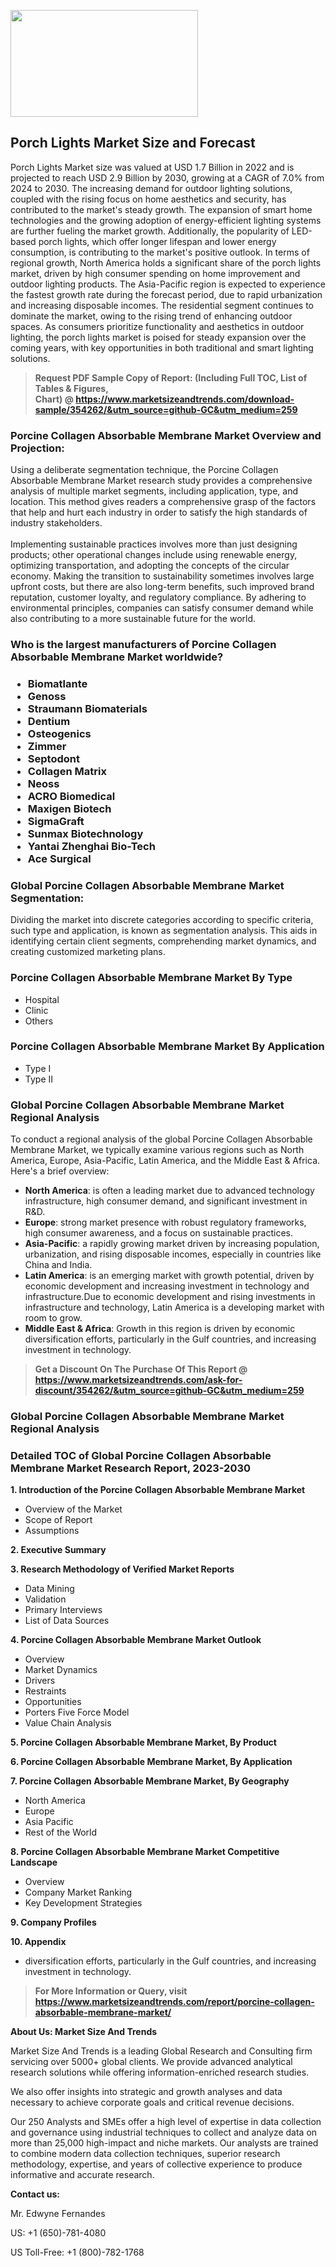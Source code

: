 <p><img class="alignnone size-medium wp-image-20088" src="https://ffe5etoiles.com/wp-content/uploads/2024/12/MST1-300x171.png" alt="" width="300" height="171" /></p><h2>Porch Lights Market Size and Forecast</h2><p>Porch Lights Market size was valued at USD 1.7 Billion in 2022 and is projected to reach USD 2.9 Billion by 2030, growing at a CAGR of 7.0% from 2024 to 2030. The increasing demand for outdoor lighting solutions, coupled with the rising focus on home aesthetics and security, has contributed to the market's steady growth. The expansion of smart home technologies and the growing adoption of energy-efficient lighting systems are further fueling the market growth. Additionally, the popularity of LED-based porch lights, which offer longer lifespan and lower energy consumption, is contributing to the market's positive outlook. In terms of regional growth, North America holds a significant share of the porch lights market, driven by high consumer spending on home improvement and outdoor lighting products. The Asia-Pacific region is expected to experience the fastest growth rate during the forecast period, due to rapid urbanization and increasing disposable incomes. The residential segment continues to dominate the market, owing to the rising trend of enhancing outdoor spaces. As consumers prioritize functionality and aesthetics in outdoor lighting, the porch lights market is poised for steady expansion over the coming years, with key opportunities in both traditional and smart lighting solutions.</p><blockquote id="" class=""><strong>Request PDF Sample Copy of Report: (Including Full TOC, List of Tables &amp; Figures, Chart)&nbsp;@&nbsp;<strong><a href="https://www.marketsizeandtrends.com/download-sample/354262/&utm_source=github-GC&utm_medium=259" target="_blank">https://www.marketsizeandtrends.com/download-sample/354262/&utm_source=github-GC&utm_medium=259</a></strong></strong></blockquote><h3 id="" class="">Porcine Collagen Absorbable Membrane Market&nbsp;Overview and Projection:</h3><p id="" class="">Using a deliberate segmentation technique, the Porcine Collagen Absorbable Membrane Market research study provides a comprehensive analysis of multiple market segments, including application, type, and location. This method gives readers a comprehensive grasp of the factors that help and hurt each industry in order to satisfy the high standards of industry stakeholders. <br /> <br />Implementing sustainable practices involves more than just designing products; other operational changes include using renewable energy, optimizing transportation, and adopting the concepts of the circular economy. Making the transition to sustainability sometimes involves large upfront costs, but there are also long-term benefits, such improved brand reputation, customer loyalty, and regulatory compliance. By adhering to environmental principles, companies can satisfy consumer demand while also contributing to a more sustainable future for the world.</p><h3 id="" class="">Who is the largest manufacturers of&nbsp;Porcine Collagen Absorbable Membrane Market worldwide?</h3><h3 class=""><p><ul><li>Biomatlante </li><li> Genoss </li><li> Straumann Biomaterials </li><li> Dentium </li><li> Osteogenics </li><li> Zimmer </li><li> Septodont </li><li> Collagen Matrix </li><li> Neoss </li><li> ACRO Biomedical </li><li> Maxigen Biotech </li><li> SigmaGraft </li><li> Sunmax Biotechnology </li><li> Yantai Zhenghai Bio-Tech </li><li> Ace Surgical</li></ul></p></h3><h3 id="" class="">Global&nbsp;Porcine Collagen Absorbable Membrane Market Segmentation:</h3><p id="" class="">Dividing the market into discrete categories according to specific criteria, such type and application, is known as segmentation analysis. This aids in identifying certain client segments, comprehending market dynamics, and creating customized marketing plans.</p><h3 id="" class="">Porcine Collagen Absorbable Membrane Market&nbsp;By Type</h3><p><p><ul><li>Hospital</li><li> Clinic</li><li> Others</p></li></ul></p></p><h3 id="" class="">Porcine Collagen Absorbable Membrane Market&nbsp;By Application</h3><p class=""><p><ul><li>Type I</li><li> Type II</li></ul></p></p><h3 id="" class="">Global Porcine Collagen Absorbable Membrane Market Regional Analysis</h3><p id="" class="">To conduct a regional analysis of the global Porcine Collagen Absorbable Membrane Market, we typically examine various regions such as North America, Europe, Asia-Pacific, Latin America, and the Middle East &amp; Africa. Here's a brief overview:</p><ul><li><strong>North America</strong>: is often a leading market due to advanced technology infrastructure, high consumer demand, and significant investment in R&amp;D.</li><li><strong>Europe</strong>: strong market presence with robust regulatory frameworks, high consumer awareness, and a focus on sustainable practices.</li><li><strong>Asia-Pacific</strong>: a rapidly growing market driven by increasing population, urbanization, and rising disposable incomes, especially in countries like China and India.</li><li><strong>Latin America</strong>: is an emerging market with growth potential, driven by economic development and increasing investment in technology and infrastructure.Due to economic development and rising investments in infrastructure and technology, Latin America is a developing market with room to grow.</li><li><strong>Middle East &amp; Africa</strong>: Growth in this region is driven by economic diversification efforts, particularly in the Gulf countries, and increasing investment in technology.</li></ul><blockquote id="" class=""><strong>Get a Discount On The Purchase Of This Report @ <strong><a href="https://www.marketsizeandtrends.com/ask-for-discount/354262/&utm_source=github-GC&utm_medium=259" target="_blank">https://www.marketsizeandtrends.com/ask-for-discount/354262/&utm_source=github-GC&utm_medium=259</a></strong></strong></blockquote><h3 id="" class="">Global Porcine Collagen Absorbable Membrane Market Regional Analysis</h3><h3 id="" class="">Detailed TOC of Global Porcine Collagen Absorbable Membrane Market Research Report, 2023-2030</h3><p id="" class=""><strong>1. Introduction of the Porcine Collagen Absorbable Membrane Market</strong></p><ul><li>Overview of the Market</li><li>Scope of Report</li><li>Assumptions</li></ul><p id="" class=""><strong>2. Executive Summary</strong></p><p id="" class=""><strong>3. Research Methodology of Verified Market Reports</strong></p><ul><li>Data Mining</li><li>Validation</li><li>Primary Interviews</li><li>List of Data Sources</li></ul><p id="" class=""><strong>4. Porcine Collagen Absorbable Membrane Market Outlook</strong></p><ul><li>Overview</li><li>Market Dynamics</li><li>Drivers</li><li>Restraints</li><li>Opportunities</li><li>Porters Five Force Model</li><li>Value Chain Analysis</li></ul><p id="" class=""><strong>5. Porcine Collagen Absorbable Membrane Market, By Product</strong></p><p id="" class=""><strong>6. Porcine Collagen Absorbable Membrane Market, By Application</strong></p><p id="" class=""><strong>7. Porcine Collagen Absorbable Membrane Market, By Geography</strong></p><ul><li>North America</li><li>Europe</li><li>Asia Pacific</li><li>Rest of the World</li></ul><p id="" class=""><strong>8. Porcine Collagen Absorbable Membrane Market Competitive Landscape</strong></p><ul><li>Overview</li><li>Company Market Ranking</li><li>Key Development Strategies</li></ul><p id="" class=""><strong>9. Company Profiles</strong></p><p id="" class=""><strong>10. Appendix</strong></p><ul><li>diversification efforts, particularly in the Gulf countries, and increasing investment in technology.</li></ul><blockquote id="" class=""><strong>For More Information or Query, visit <strong><strong><a href="https://www.marketsizeandtrends.com/report/porcine-collagen-absorbable-membrane-market/" target="_blank">https://www.marketsizeandtrends.com/report/porcine-collagen-absorbable-membrane-market/</a></strong></strong></strong></blockquote><p id="" class=""><strong>About Us: Market Size And Trends</strong></p><p id="" class="">Market Size And Trends is a leading Global Research and Consulting firm servicing over 5000+ global clients. We provide advanced analytical research solutions while offering information-enriched research studies.</p><p id="" class="">We also offer insights into strategic and growth analyses and data necessary to achieve corporate goals and critical revenue decisions.</p><p id="" class="">Our 250 Analysts and SMEs offer a high level of expertise in data collection and governance using industrial techniques to collect and analyze data on more than 25,000 high-impact and niche markets. Our analysts are trained to combine modern data collection techniques, superior research methodology, expertise, and years of collective experience to produce informative and accurate research.</p><p id="" class=""><strong>Contact us:</strong></p><p id="" class="">Mr. Edwyne Fernandes</p><p id="" class="">US: +1 (650)-781-4080</p><p id="" class="">US Toll-Free: +1 (800)-782-1768</p>
